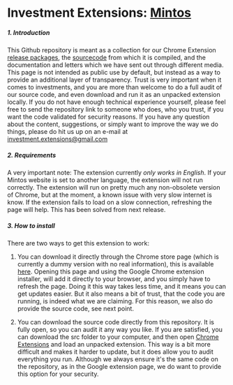 # Investment Extensions: [Mintos](www.Mintos.com)

##### **1. Introduction**
This Github repository is meant as a collection for our Chrome Extension [release packages](https://github.com/DeeNaxic/mintos-extension/tree/master/bin), the [sourcecode](https://github.com/DeeNaxic/mintos-extension/tree/master/src) from which it is compiled, and the documentation and letters which we have sent out through different media. This page is not intended as public use by default, but instead as a way to provide an additional layer of transparency. Trust is very important when it comes to investments, and you are more than welcome to do a full audit of our source code, and even download and run it as an unpacked extension locally. If you do not have enough technical experience yourself, please feel free to send the repository link to someone who does, who you trust, if you want the code validated for security reasons. If you have any question about the content, suggestions, or simply want to improve the way we do things, please do hit us up on an e-mail at investment.extensions@gmail.com

##### **2. Requirements**
A very important note: The extension currently *only works in English*. If your Mintos website is set to another language, the extension will not run correctly. The extension will run on pretty much any non-obsolete version of Chrome, but at the moment, a known issue with very slow internet is know. If the extension fails to load on a slow connection, refreshing the page will help. This has been solved from next release.

##### **3. How to install**
There are two ways to get this extension to work:
1. You can download it directly through the Chrome store page (which is currently a dummy version with no real information), this is available [here](https://chrome.google.com/webstore/detail/investments%20%20/faoghbbhgbedgejlifiafhkhdhpjofol). Opening this page and using the Google Chrome extension installer, will add it directly to your browser, and you simply have to refresh the page. Doing it this way takes less time, and it means you can get updates easier. But it also means a bit of trust, that the code you are running, is indeed what we are claiming. For this reason, we also do provide the source code, see next point.

2. You can download the source code directly from this repository. It is fully open, so you can audit it any way you like. If you are satisfied, you can download the src folder to your computer, and then open [Chrome Extensions](chrome://extensions/) and load an unpacked extension. This way is a bit more difficult and makes it harder to update, but it does allow you to audit everything you run. Although we always ensure it's the same code on the repository, as in the Google extension page, we do want to provide this option for your security.

